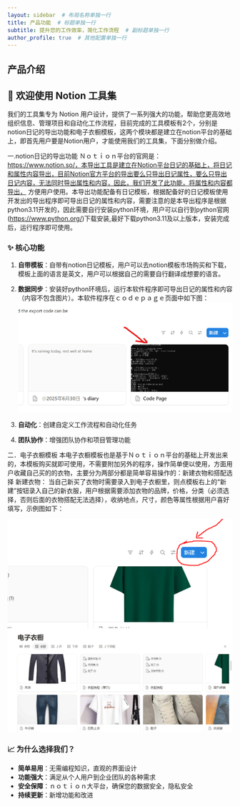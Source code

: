 ```yaml
---
layout: sidebar  # 布局名称单独一行
title: 产品功能  # 标题单独一行
subtitle: 提升您的工作效率，简化工作流程  # 副标题单独一行
author_profile: true  # 其他配置单独一行
---
```


## 产品介绍
## 🚀 欢迎使用 Notion 工具集

我们的工具集专为 Notion 用户设计，提供了一系列强大的功能，帮助您更高效地组织信息、管理项目和自动化工作流程，目前完成的工具模板有2个，分别是notion日记的导出功能和电子衣橱模板，这两个模块都是建立在notion平台的基础上，即首先用户要是Notion用户，才能使用我们的工具集，下面分别做介绍。

一.notion日记的导出功能
Ｎｏｔｉｏｎ平台的官网是：https://www.notion.so/，本导出工具是建立在Notion平台日记的基础上，将日记和属性内容导出，目前Notion官方平台的导出要么只导出日记属性，要么只导出日记内容，无法同时导出属性和内容，因此，我们开发了此功能，将属性和内容都导出，
方便用户使用。本导出功能配备有日记模板，根据配备好的日记模板使用开发出的导出程序即可导出日记的属性和内容，需要注意的是本导出程序是根据python3.11开发的，因此需要自行安装python环境，用户可以自行到python官网(https://www.python.org/)下载安装,最好下载python3.11及以上版本，安装完成后，运行程序即可使用。
### ✨ 核心功能

1. **自带模板**：自带有notion日记模板，用户可以去notion模板市场购买和下载，模板上面的语言是英文，用户可以根据自己的需要自行翻译成想要的语言。

2. **数据同步**：安装好python环境后，运行本软件程序即可导出日记的属性和内容（内容不包含图片）。本软件程序在ｃｏｄｅｐａｇｅ页面中如下图：
![alt text](image.png)

3. **自动化**：创建自定义工作流程和自动化任务
4. **团队协作**：增强团队协作和项目管理功能


二．电子衣橱模板
本电子衣橱模板也是基于Ｎｏｔｉｏｎ平台的基础上开发出来的，本模板购买就即可使用，不需要附加另外的程序，操作简单便以使用，方面用户收藏自己买的的衣物，主要分为两部分都是简单容易操作的：新建衣物和搭配选择
新建衣物：
   当自己新买了衣物时需要录入到电子衣橱里，则点模板右上的“新建”按钮录入自己的新衣服，用户根据需要添加衣物的品牌，价格，分类（必须选择，否则后面的衣物搭配无法选择），收纳地点，尺寸，颜色等属性根据用户喜好填写，示例图如下：

  ![alt text](image-1.png)
  ![alt text](image-2.png)

### 📈 为什么选择我们？

- **简单易用**：无需编程知识，直观的界面设计
- **功能强大**：满足从个人用户到企业团队的各种需求
- **安全保障**：ｎｏｔｉｏｎ大平台，确保您的数据安全，隐私安全
- **持续更新**：新增功能和改进

